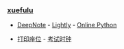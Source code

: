 ### **[xuefulu](http://xuefulu.com/)**

+ [DeepNote](https://deepnote.com/sign-in) - [Lightly](https://lightly.teamcode.com/login) - [Online Python](https://www.online-python.com/)

+ [打印座位](https://508cst.gcu.edu.cn/seat) - [考试时钟](http://508cst.gcu.edu.cn/clock/)
